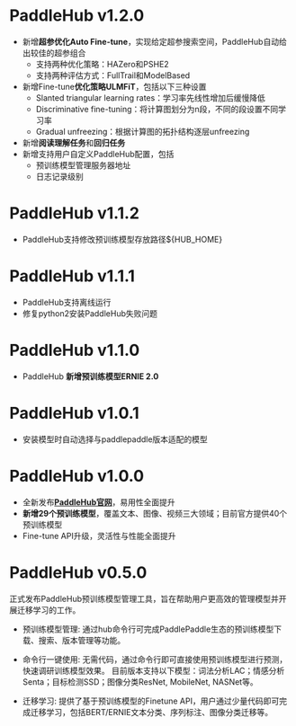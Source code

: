 # PaddleHub v1.2.0

* 新增**超参优化Auto Fine-tune**，实现给定超参搜索空间，PaddleHub自动给出较佳的超参组合
  * 支持两种优化策略：HAZero和PSHE2
  * 支持两种评估方式：FullTrail和ModelBased
* 新增Fine-tune**优化策略ULMFiT**，包括以下三种设置
  * Slanted triangular learning rates：学习率先线性增加后缓慢降低
  * Discriminative fine-tuning：将计算图划分为n段，不同的段设置不同学习率
  * Gradual unfreezing：根据计算图的拓扑结构逐层unfreezing
* 新增**阅读理解任务**和**回归任务**
* 新增支持用户自定义PaddleHub配置，包括
  * 预训练模型管理服务器地址
  * 日志记录级别


# PaddleHub v1.1.2

* PaddleHub支持修改预训练模型存放路径${HUB_HOME}

# PaddleHub v1.1.1

* PaddleHub支持离线运行
* 修复python2安装PaddleHub失败问题


# PaddleHub v1.1.0

* PaddleHub **新增预训练模型ERNIE 2.0**


# PaddleHub v1.0.1

* 安装模型时自动选择与paddlepaddle版本适配的模型


# PaddleHub v1.0.0

* 全新发布[**PaddleHub官网**](https://www.paddlepaddle.org.cn/hub)，易用性全面提升
* **新增29个预训练模型**，覆盖文本、图像、视频三大领域；目前官方提供40个预训练模型
* Fine-tune API升级，灵活性与性能全面提升


# PaddleHub v0.5.0

正式发布PaddleHub预训练模型管理工具，旨在帮助用户更高效的管理模型并开展迁移学习的工作。

* 预训练模型管理: 通过hub命令行可完成PaddlePaddle生态的预训练模型下载、搜索、版本管理等功能。

* 命令行一键使用: 无需代码，通过命令行即可直接使用预训练模型进行预测，快速调研训练模型效果。
                目前版本支持以下模型：词法分析LAC；情感分析Senta；目标检测SSD；图像分类ResNet, MobileNet, NASNet等。

* 迁移学习: 提供了基于预训练模型的Finetune API，用户通过少量代码即可完成迁移学习，包括BERT/ERNIE文本分类、序列标注、图像分类迁移等。
